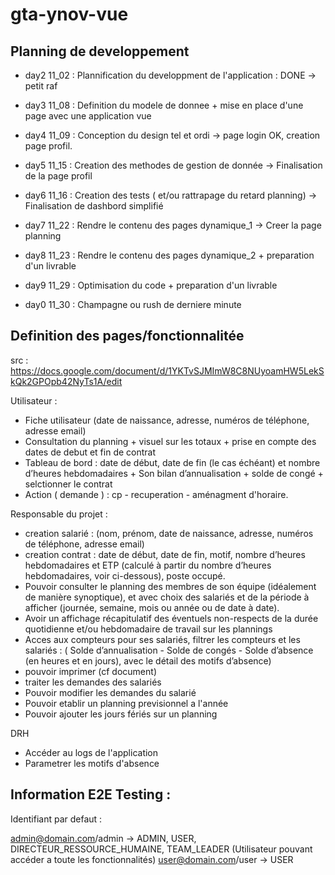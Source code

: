 # gta-ynov-vue


## Planning de developpement

* day2 11_02 : Plannification du developpment de l'application : DONE
-> petit raf

* day3 11_08 : Definition du modele de donnee + mise en place d'une page avec une application vue
* day4 11_09 : Conception du design tel et ordi
-> page login OK, creation page profil.

* day5 11_15 : Creation des methodes de gestion de donnée
-> Finalisation de la page profil
* day6 11_16 : Creation des tests ( et/ou rattrapage du retard planning)
-> Finalisation de dashbord simplifié

* day7 11_22 : Rendre le contenu des pages dynamique_1
-> Creer la page planning
* day8 11_23 : Rendre le contenu des pages dynamique_2 + preparation d'un livrable

* day9 11_29 : Optimisation du code + preparation d'un livrable
* day0 11_30 : Champagne ou rush de derniere minute


## Definition des pages/fonctionnalitée
src :  https://docs.google.com/document/d/1YKTvSJMImW8C8NUyoamHW5LekSkQk2GPOpb42NyTs1A/edit

Utilisateur :
* Fiche utilisateur (date de naissance, adresse, numéros de téléphone, adresse email)
* Consultation du planning + visuel sur les totaux + prise en compte des dates de debut et fin de contrat
* Tableau de bord : date de début, date de fin (le cas échéant) et nombre d’heures hebdomadaires + Son bilan d’annualisation + solde de congé + selctionner le contrat
* Action ( demande ) : cp - recuperation - aménagment d'horaire.

Responsable du projet :
* creation salarié : (nom, prénom, date de naissance, adresse, numéros de téléphone, adresse email)
* creation contrat : date de début, date de fin, motif, nombre d’heures hebdomadaires et ETP (calculé à partir du nombre d’heures hebdomadaires, voir ci-dessous), poste occupé. 
* Pouvoir consulter le planning des membres de son équipe (idéalement de manière synoptique), et avec choix des salariés et de la période à afficher (journée, semaine, mois ou année ou de date à date). 
* Avoir un affichage récapitulatif des éventuels non-respects de la durée quotidienne et/ou hebdomadaire de travail sur les plannings
* Acces aux compteurs pour ses salariés, filtrer les compteurs et les salariés : ( Solde d’annualisation - Solde de congés - Solde d’absence (en heures et en jours), avec le détail des motifs d’absence)
* pouvoir imprimer (cf document)
* traiter les demandes des salariés
* Pouvoir modifier les demandes du salarié
* Pouvoir etablir un planning previsionnel a l'année
* Pouvoir ajouter les jours fériés sur un planning

DRH 
* Accéder au logs de l'application
* Parametrer les motifs d'absence

## Information E2E Testing :

Identifiant par defaut :

admin@domain.com/admin -> ADMIN, USER, DIRECTEUR_RESSOURCE_HUMAINE, TEAM_LEADER (Utilisateur pouvant accéder a toute les fonctionnalités)
user@domain.com/user -> USER

















